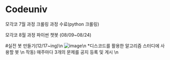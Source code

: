 # Codeuniv
모각코 7월 과정 크롤링 과정 수료(python 크롤링)

모각코 8월 과정 파이썬 챗봇 (08/09~08/24)


#실전 봇 만들기(12/17~ing)\n
![image](https://user-images.githubusercontent.com/80820166/146631167-98c0c1f5-38f9-43d7-9626-7da2747cafb9.png)\n
*디스코드를 활용한 알고리즘 스터디에 사용할 봇 \n
작동) 매주마다 3개의 문제를 공지 등록 및 게시 \n

